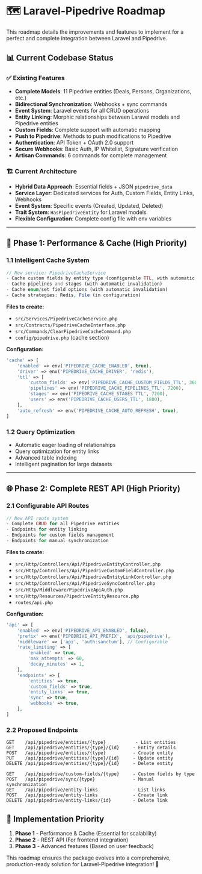 # 🗺️ Laravel-Pipedrive Roadmap

This roadmap details the improvements and features to implement for a perfect and complete integration between Laravel and Pipedrive.

## 📊 Current Codebase Status

### ✅ **Existing Features**
- **Complete Models**: 11 Pipedrive entities (Deals, Persons, Organizations, etc.)
- **Bidirectional Synchronization**: Webhooks + sync commands
- **Event System**: Laravel events for all CRUD operations
- **Entity Linking**: Morphic relationships between Laravel models and Pipedrive entities
- **Custom Fields**: Complete support with automatic mapping
- **Push to Pipedrive**: Methods to push modifications to Pipedrive
- **Authentication**: API Token + OAuth 2.0 support
- **Secure Webhooks**: Basic Auth, IP Whitelist, Signature verification
- **Artisan Commands**: 6 commands for complete management

### 🏗️ **Current Architecture**
- **Hybrid Data Approach**: Essential fields + JSON `pipedrive_data`
- **Service Layer**: Dedicated services for Auth, Custom Fields, Entity Links, Webhooks
- **Event System**: Specific events (Created, Updated, Deleted)
- **Trait System**: `HasPipedriveEntity` for Laravel models
- **Flexible Configuration**: Complete config file with env variables

---

## 🚀 Phase 1: Performance & Cache (High Priority)

### 1.1 **Intelligent Cache System**
```php
// New service: PipedriveCacheService
- Cache custom fields by entity type (configurable TTL, with automatic invalidation)
- Cache pipelines and stages (with automatic invalidation)
- Cache enum/set field options (with automatic invalidation)
- Cache strategies: Redis, File (in configuration)
```

**Files to create:**
- `src/Services/PipedriveCacheService.php`
- `src/Contracts/PipedriveCacheInterface.php`
- `src/Commands/ClearPipedriveCacheCommand.php`
- `config/pipedrive.php` (cache section)

**Configuration:**
```php
'cache' => [
    'enabled' => env('PIPEDRIVE_CACHE_ENABLED', true),
    'driver' => env('PIPEDRIVE_CACHE_DRIVER', 'redis'),
    'ttl' => [
        'custom_fields' => env('PIPEDRIVE_CACHE_CUSTOM_FIELDS_TTL', 3600),
        'pipelines' => env('PIPEDRIVE_CACHE_PIPELINES_TTL', 7200),
        'stages' => env('PIPEDRIVE_CACHE_STAGES_TTL', 7200),
        'users' => env('PIPEDRIVE_CACHE_USERS_TTL', 1800),
    ],
    'auto_refresh' => env('PIPEDRIVE_CACHE_AUTO_REFRESH', true),
]
```

### 1.2 **Query Optimization**
- Automatic eager loading of relationships
- Query optimization for entity links
- Advanced table indexing
- Intelligent pagination for large datasets

---

## 🌐 Phase 2: Complete REST API (High Priority)

### 2.1 **Configurable API Routes**
```php
// New API route system
- Complete CRUD for all Pipedrive entities
- Endpoints for entity linking
- Endpoints for custom fields management
- Endpoints for manual synchronization
```

**Files to create:**
- `src/Http/Controllers/Api/PipedriveEntityController.php`
- `src/Http/Controllers/Api/PipedriveCustomFieldController.php`
- `src/Http/Controllers/Api/PipedriveEntityLinkController.php`
- `src/Http/Controllers/Api/PipedriveSyncController.php`
- `src/Http/Middleware/PipedriveApiAuth.php`
- `src/Http/Resources/PipedriveEntityResource.php`
- `routes/api.php`

**Configuration:**
```php
'api' => [
    'enabled' => env('PIPEDRIVE_API_ENABLED', false),
    'prefix' => env('PIPEDRIVE_API_PREFIX', 'api/pipedrive'),
    'middleware' => ['api', 'auth:sanctum'], // Configurable
    'rate_limiting' => [
        'enabled' => true,
        'max_attempts' => 60,
        'decay_minutes' => 1,
    ],
    'endpoints' => [
        'entities' => true,
        'custom_fields' => true,
        'entity_links' => true,
        'sync' => true,
        'webhooks' => true,
    ],
]
```

### 2.2 **Proposed Endpoints**
```
GET    /api/pipedrive/entities/{type}           - List entities
GET    /api/pipedrive/entities/{type}/{id}     - Entity details
POST   /api/pipedrive/entities/{type}          - Create entity
PUT    /api/pipedrive/entities/{type}/{id}     - Update entity
DELETE /api/pipedrive/entities/{type}/{id}     - Delete entity

GET    /api/pipedrive/custom-fields/{type}     - Custom fields by type
POST   /api/pipedrive/sync/{type}              - Manual synchronization
GET    /api/pipedrive/entity-links             - List links
POST   /api/pipedrive/entity-links             - Create link
DELETE /api/pipedrive/entity-links/{id}        - Delete link
```

## 🎯 **Implementation Priority**

1. **Phase 1** - Performance & Cache (Essential for scalability)
2. **Phase 2** - REST API (For frontend integration)
3. **Phase 3** - Advanced features (Based on user feedback)

This roadmap ensures the package evolves into a comprehensive, production-ready solution for Laravel-Pipedrive integration! 🚀
 

